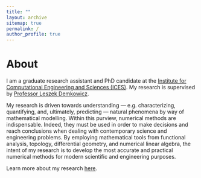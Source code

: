 ```yaml
---
title: ""
layout: archive
sitemap: true
permalink: /
author_profile: true
---
```


<!-- <img src="/assets/images/BigBend2.png" width="340px" alt="Brendan Keith" align="right" /> -->

# About

I am a graduate research assistant and PhD candidate at the [Institute for Computational Engineering and Sciences (ICES)](https://www.ices.utexas.edu/).
My research is supervised by [Professor Leszek Demkowicz](http://users.ices.utexas.edu/~leszek/). <br>

My research is driven towards understanding — e.g. characterizing, quantifying, and, ultimately, predicting — natural phenomena by way of mathematical modelling.
Within this purview, numerical methods are indispensable.
Indeed, they must be used in order to make decisions and reach conclusions when dealing with contemporary science and engineering problems.
By employing mathematical tools from functional analysis, topology, differential geometry, and numerical linear algebra, the intent of my research is to develop the most accurate and practical numerical methods for modern scientific and engineering purposes.

Learn more about my research [here](/research/).
